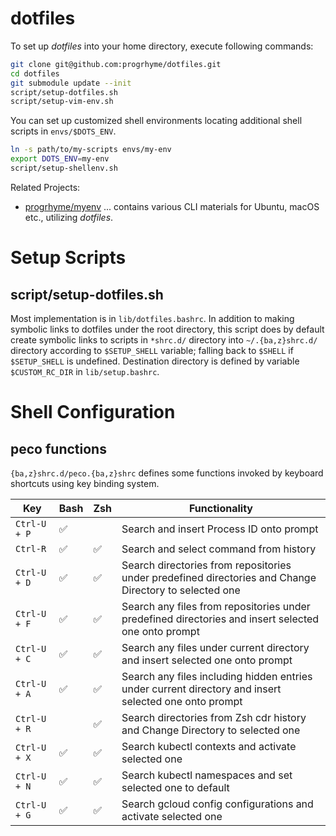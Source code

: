 # dotfiles

To set up *dotfiles* into your home directory, execute following commands:

```sh
git clone git@github.com:progrhyme/dotfiles.git 
cd dotfiles
git submodule update --init
script/setup-dotfiles.sh
script/setup-vim-env.sh
```

You can set up customized shell environments locating additional shell scripts
in `envs/$DOTS_ENV`.

```sh
ln -s path/to/my-scripts envs/my-env
export DOTS_ENV=my-env
script/setup-shellenv.sh
```

Related Projects:

- [progrhyme/myenv](https://github.com/progrhyme/myenv)
... contains various CLI materials for Ubuntu, macOS etc., utilizing _dotfiles_.

# Setup Scripts
## script/setup-dotfiles.sh

Most implementation is in `lib/dotfiles.bashrc`.
In addition to making symbolic links to dotfiles under the root directory, this
script does by default create symbolic links to scripts in `*shrc.d/` directory
into `~/.{ba,z}shrc.d/` directory according to `$SETUP_SHELL` variable; falling
back to `$SHELL` if `$SETUP_SHELL` is undefined.
Destination directory is defined by variable `$CUSTOM_RC_DIR` in `lib/setup.bashrc`.

# Shell Configuration
## peco functions

`{ba,z}shrc.d/peco.{ba,z}shrc` defines some functions invoked by keyboard
shortcuts using key binding system.

 Key | Bash | Zsh | Functionality
-----|------|-----|---------------
 `Ctrl-U + P` | ✅ | | Search and insert Process ID onto prompt
 `Ctrl-R` | ✅ | ✅ | Search and select command from history
 `Ctrl-U + D` | ✅ | ✅ | Search directories from repositories under predefined directories and Change Directory to selected one
 `Ctrl-U + F` | ✅ | ✅ | Search any files from repositories under predefined directories and insert selected one onto prompt
 `Ctrl-U + C` | ✅ | ✅ | Search any files under current directory and insert selected one onto prompt
 `Ctrl-U + A` | ✅ | ✅ | Search any files including hidden entries under current directory and insert selected one onto prompt
 `Ctrl-U + R` | | ✅ | Search directories from Zsh cdr history and Change Directory to selected one
 `Ctrl-U + X` | ✅ | ✅ | Search kubectl contexts and activate selected one
 `Ctrl-U + N` | ✅ | ✅ | Search kubectl namespaces and set selected one to default
 `Ctrl-U + G` | ✅ | ✅ | Search gcloud config configurations and activate selected one
